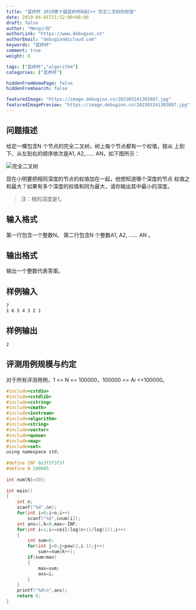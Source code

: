 ```yaml
---
title: "蓝桥杯 2019第十届蓝桥杯B组C++ 完全二叉树的权值"
date: 2019-04-01T21:52:00+08:00
draft: false
author: "Meng小羽"
authorLink: "https://www.debuginn.cn"
authorEmail: "debuginn@icloud.com"
keywords: "蓝桥杯"
comment: true
weight: 0

tags: ["蓝桥杯","algorithm"]
categories: ["蓝桥杯"]

hiddenFromHomePage: false
hiddenFromSearch: false

featuredImage: "https://image.debuginn.cn/202303241303887.jpg"
featuredImagePreview: "https://image.debuginn.cn/202303241303887.jpg"
---
```


## 问题描述

给定一棵包含N 个节点的完全二叉树，树上每个节点都有一个权值，按从
上到下、从左到右的顺序依次是A1, A2,...... AN，如下图所示：

![完全二叉树](https://image.debuginn.cn/202303242155344.png)


现在小明要把相同深度的节点的权值加在一起，他想知道哪个深度的节点
权值之和最大？如果有多个深度的权值和同为最大，请你输出其中最小的深度。

> 注：根的深度是1。

## 输入格式

第一行包含一个整数N。
第二行包含N 个整数A1, A2, ...... AN 。

## 输出格式

输出一个整数代表答案。

## 样例输入

```shell
7
1 6 5 4 3 2 1
```

## 样例输出

```shell
2
```

## 评测用例规模与约定

对于所有评测用例，1 <= N <= 100000，100000 <= Ai <=100000。

```c
#include<cstdio>
#include<cstdlib>
#include<cstring>
#include<cmath>
#include<iostream>
#include<algorithm>
#include<string>
#include<vector>
#include<queue>
#include<map>
#include<set>
using namespace std;
 
#define INF 0x3f3f3f3f
#define N 100005
 
int num[N]={0};
 
int main()
{
	int n;
	scanf("%d",&n);
	for(int i=0;i<n;i++)
		scanf("%d",&num[i]);
	int ans=1,k=0,max=-INF;
	for(int i=1;i<=ceil(log(n+1)/log(2));i++)
	{
		int sum=0; 
		for(int j=0;j<pow(2,i-1);j++)
			sum+=num[k++];
		if(sum>max)
		{
			max=sum;
			ans=i;
		}
	}
	printf("%d\n",ans);
	return 0;
}
```